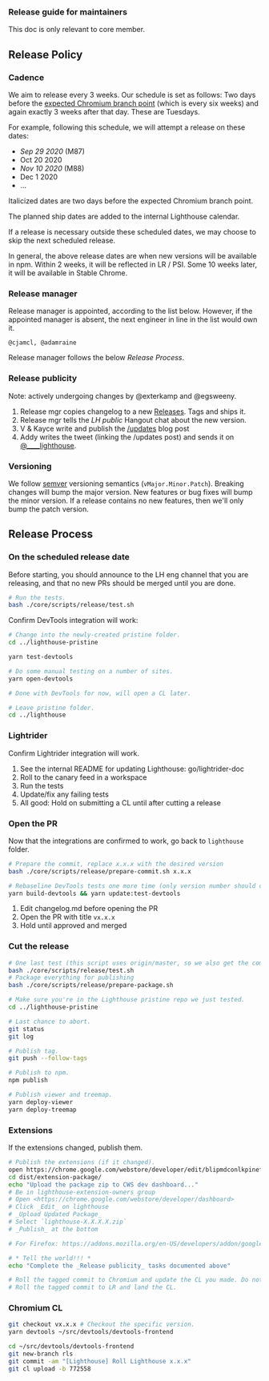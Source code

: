 ### Release guide for maintainers

This doc is only relevant to core member.

## Release Policy

### Cadence

We aim to release every 3 weeks. Our schedule is set as follows: Two days before the [expected Chromium branch point](https://www.chromium.org/developers/calendar) (which is every six weeks) and again exactly 3 weeks after that day. These are Tuesdays.

For example, following this schedule, we will attempt a release on these dates:

* _Sep 29 2020_ (M87)
* Oct 20 2020
* _Nov 10 2020_ (M88)
* Dec 1 2020
* ...

Italicized dates are two days before the expected Chromium branch point.

The planned ship dates are added to the internal Lighthouse calendar.

If a release is necessary outside these scheduled dates, we may choose to skip the next scheduled release.

In general, the above release dates are when new versions will be available in npm. Within 2 weeks, it will be reflected in LR / PSI. Some 10 weeks later, it will be available in Stable Chrome.

### Release manager

Release manager is appointed, according to the list below. However, if the appointed manager is absent, the next engineer in line in the list would own it.

    @cjamcl, @adamraine

Release manager follows the below _Release Process_.

### Release publicity

Note: actively undergoing changes by @exterkamp and @egsweeny.

1. Release mgr copies changelog to a new [Releases](https://github.com/GoogleChrome/lighthouse/releases). Tags and ships it.
1. Release mgr tells the _LH public_ Hangout chat about the new version.
1. V & Kayce write and publish the [/updates](https://developers.google.com/web/updates/) blog post
1. Addy writes the tweet (linking the /updates post) and sends it on [@____lighthouse](https://twitter.com/____lighthouse).

### Versioning

We follow [semver](https://semver.org/) versioning semantics (`vMajor.Minor.Patch`). Breaking changes will bump the major version. New features or bug fixes will bump the minor version. If a release contains no new features, then we'll only bump the patch version.

## Release Process

### On the scheduled release date

Before starting, you should announce to the LH eng channel that you are releasing,
and that no new PRs should be merged until you are done.

```sh
# Run the tests.
bash ./core/scripts/release/test.sh
```

Confirm DevTools integration will work:
```sh
# Change into the newly-created pristine folder.
cd ../lighthouse-pristine

yarn test-devtools

# Do some manual testing on a number of sites.
yarn open-devtools

# Done with DevTools for now, will open a CL later.

# Leave pristine folder.
cd ../lighthouse
```

### Lightrider

Confirm Lightrider integration will work.

1. See the internal README for updating Lighthouse: go/lightrider-doc
1. Roll to the canary feed in a workspace
1. Run the tests
1. Update/fix any failing tests
1. All good: Hold on submitting a CL until after cutting a release

### Open the PR

Now that the integrations are confirmed to work, go back to `lighthouse` folder.

```sh
# Prepare the commit, replace x.x.x with the desired version
bash ./core/scripts/release/prepare-commit.sh x.x.x

# Rebaseline DevTools tests one more time (only version number should change).
yarn build-devtools && yarn update:test-devtools
```

1. Edit changelog.md before opening the PR
1. Open the PR with title `vx.x.x`
1. Hold until approved and merged

### Cut the release

```sh
# One last test (this script uses origin/master, so we also get the commit with the new changelog - that commit should be HEAD).
bash ./core/scripts/release/test.sh
# Package everything for publishing
bash ./core/scripts/release/prepare-package.sh

# Make sure you're in the Lighthouse pristine repo we just tested.
cd ../lighthouse-pristine

# Last chance to abort.
git status
git log

# Publish tag.
git push --follow-tags

# Publish to npm.
npm publish

# Publish viewer and treemap.
yarn deploy-viewer
yarn deploy-treemap
```

### Extensions

If the extensions changed, publish them.

```sh
# Publish the extensions (if it changed).
open https://chrome.google.com/webstore/developer/edit/blipmdconlkpinefehnmjammfjpmpbjk
cd dist/extension-package/
echo "Upload the package zip to CWS dev dashboard..."
# Be in lighthouse-extension-owners group
# Open <https://chrome.google.com/webstore/developer/dashboard>
# Click _Edit_ on lighthouse
# _Upload Updated Package_
# Select `lighthouse-X.X.X.X.zip`
# _Publish_ at the bottom

# For Firefox: https://addons.mozilla.org/en-US/developers/addon/google-lighthouse/versions/submit/

# * Tell the world!!! *
echo "Complete the _Release publicity_ tasks documented above"

# Roll the tagged commit to Chromium and update the CL you made. Do not land, see next section.
# Roll the tagged commit to LR and land the CL.
```

### Chromium CL

```sh
git checkout vx.x.x # Checkout the specific version.
yarn devtools ~/src/devtools/devtools-frontend

cd ~/src/devtools/devtools-frontend
git new-branch rls
git commit -am "[Lighthouse] Roll Lighthouse x.x.x"
git cl upload -b 772558
```
